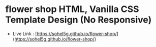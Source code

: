 # flower shop HTML, Vanilla CSS Template Design (No Responsive)


- Live Link : [https://sohel5g.github.io/flower-shop/](https://sohel5g.github.io/flower-shop/)
